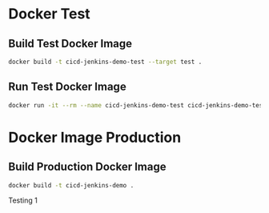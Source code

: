 # Docker Test

## Build Test Docker Image
```bash
docker build -t cicd-jenkins-demo-test --target test .
```

## Run Test Docker Image
```bash
docker run -it --rm --name cicd-jenkins-demo-test cicd-jenkins-demo-test
```

# Docker Image Production

## Build Production Docker Image
```bash
docker build -t cicd-jenkins-demo .
```

Testing 1
